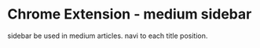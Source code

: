 # Chrome Extension - medium sidebar

sidebar be used in medium articles. navi to each title position.